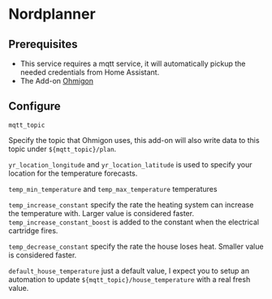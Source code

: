 # Nordplanner

## Prerequisites

* This service requires a mqtt service, it will automatically pickup the needed credentials from Home Assistant.
* The Add-on [Ohmigon](https://github.com/nsg/ohmigon)

## Configure

`mqtt_topic`

Specify the topic that Ohmigon uses, this add-on will also write data to this topic under `${mqtt_topic}/plan`.

`yr_location_longitude` and `yr_location_latitude` is used to specify your location for the temperature forecasts.

`temp_min_temperature` and `temp_max_temperature` temperatures

`temp_increase_constant` specify the rate the heating system can increase the temperature with. Larger value is considered faster. `temp_increase_constant_boost` is added to the constant when the electrical cartridge fires.

`temp_decrease_constant` specify the rate the house loses heat. Smaller value is considered faster.

`default_house_temperature` just a default value, I expect you to setup an automation to update `${mqtt_topic}/house_temperature` with a real fresh value.

